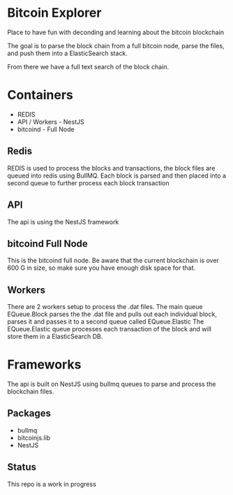 # Bitcoin Explorer
Place to have fun with deconding and learning about the bitcoin blockchain

The goal is to parse the block chain from a full bitcoin node, parse the files, and push them into a ElasticSearch stack.

From there we have a full text search of the block chain.


# Containers
* REDIS
* API / Workers - NestJS
* bitcoind - Full Node

## Redis
REDIS is used to process the blocks and transactions, the block files are queued into redis using BullMQ.  Each block is parsed and then placed into a second queue to further process each block transaction

## API
The api is using the NestJS framework

## bitcoind Full Node
This is the bitcoind full node. Be aware that the current blockchain is over 600 G in size, so make sure you have enough disk space for that.

## Workers
There are 2 workers setup to process the .dat files. The main queue EQueue.Block parses the the .dat file and pulls out each individual block, parses it and passes it to a second queue called EQueue.Elastic
The EQueue.Elastic queue processes each transaction of the block and will store them in a ElasticSearch DB.

# Frameworks

The api is built on NestJS using bullmq queues to parse and process the blockchain files.



## Packages
* bullmq
* bitcoinjs.lib
* NestJS

## Status
This repo is a work in progress
